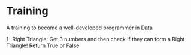 # Training
A training to become a well-developed programmer in Data

1- Right Triangle:
    Get 3 numbers and then check if they can form a Right Triangle! Return True or False
